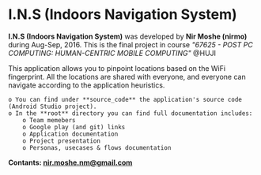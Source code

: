 # I.N.S (Indoors Navigation System)

**I.N.S (Indoors Navigation System)** was developed by **Nir Moshe (nirmo)** during Aug-Sep, 2016.
This is the final project in course *"67625 - POST PC COMPUTING: HUMAN-CENTRIC MOBILE COMPUTING"* @HUJI


This application allows you to pinpoint locations based on the WiFi fingerprint.
All the locations are shared with everyone, and everyone can navigate according to the application heuristics.


	o You can find under **source_code** the application's source code (Android Studio project). 
	o In the **root** directory you can find full documentation includes:
		o Team memebers
		o Google play (and git) links
		o Application documentation
		o Project presentation
		o Personas, usecases & flows documentation 

**Contants: nir.moshe.nm@gmail.com**